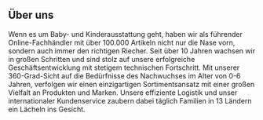 ## Über uns

Wenn es um Baby- und Kinderausstattung geht, haben wir als führender Online-Fachhändler mit über 100.000 Artikeln nicht nur die Nase vorn, sondern auch immer den richtigen Riecher. Seit über 10 Jahren wachsen wir in großen Schritten und sind stolz auf unsere erfolgreiche Geschäftsentwicklung mit stetigem technischen Fortschritt. Mit unserer 360-Grad-Sicht auf die Bedürfnisse des Nachwuchses im Alter von 0-6 Jahren, verfolgen wir einen einzigartigen Sortimentsansatz mit einer großen Vielfalt an Produkten und Marken. Unsere effiziente Logistik und unser internationaler Kundenservice zaubern dabei täglich Familien in 13 Ländern ein Lächeln ins Gesicht. 